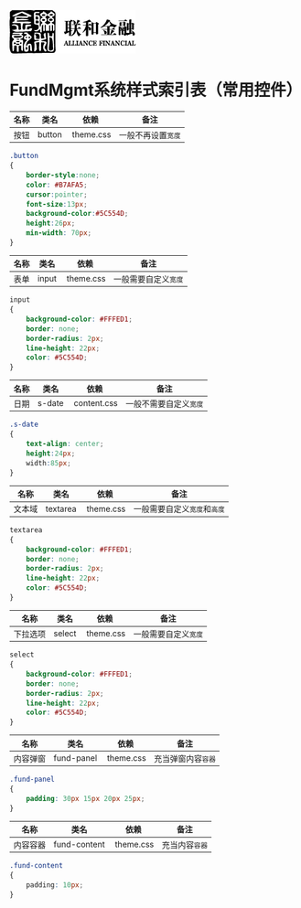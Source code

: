 ![N|Solid](/img/safs_logo.png)

# FundMgmt系统样式索引表（常用控件）

| 名称 | 类名 | 依赖 | 备注 |
| ------ | ------ | ------ | ------ |
| 按钮 | button |  theme.css  | 一般不再设置`宽度` |

``` css
.button
{
    border-style:none;
    color: #B7AFA5;
    cursor:pointer;
    font-size:13px;
    background-color:#5C554D;
    height:26px;
    min-width: 70px;
} 
```
| 名称 | 类名 | 依赖 | 备注 |
| ------ | ------ | ------ | ------ |
| 表单 | input |  theme.css  | 一般需要自定义`宽度` |

``` css
input
{
    background-color: #FFFED1;
    border: none;
    border-radius: 2px;
    line-height: 22px;
    color: #5C554D;
} 
```
| 名称 | 类名 | 依赖 | 备注 |
| ------ | ------ | ------ | ------ |
| 日期 | s-date |  content.css  | 一般不需要自定义`宽度` |

``` css
.s-date
{
    text-align: center;
    height:24px;
    width:85px;
} 
```
| 名称 | 类名 | 依赖 | 备注 |
| ------ | ------ | ------ | ------ |
| 文本域 | textarea |  theme.css  | 一般需要自定义`宽度`和`高度` |

``` css
textarea
{
    background-color: #FFFED1;
    border: none;
    border-radius: 2px;
    line-height: 22px;
    color: #5C554D;
} 
```
| 名称 | 类名 | 依赖 | 备注 |
| ------ | ------ | ------ | ------ |
| 下拉选项 | select |  theme.css  | 一般需要自定义`宽度` |

``` css
select
{
    background-color: #FFFED1;
    border: none;
    border-radius: 2px;
    line-height: 22px;
    color: #5C554D;
} 
```
| 名称 | 类名 | 依赖 | 备注 |
| ------ | ------ | ------ | ------ |
| 内容弹窗 | fund-panel |  theme.css  | 充当弹窗内容`容器` |

``` css
.fund-panel
{
    padding: 30px 15px 20px 25px;
} 
```
| 名称 | 类名 | 依赖 | 备注 |
| ------ | ------ | ------ | ------ |
| 内容容器 | fund-content |  theme.css  | 充当内容`容器` |

``` css
.fund-content
{
    padding: 10px;
} 
```
